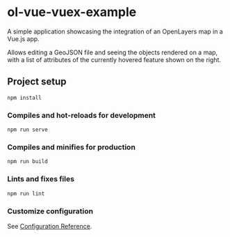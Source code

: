 # ol-vue-vuex-example

A simple application showcasing the integration of an OpenLayers map in a Vue.js app.

Allows editing a GeoJSON file and seeing the objects rendered on a map, with a list of attributes of the currently hovered feature shown on the right.

## Project setup
```
npm install
```

### Compiles and hot-reloads for development
```
npm run serve
```

### Compiles and minifies for production
```
npm run build
```

### Lints and fixes files
```
npm run lint
```

### Customize configuration
See [Configuration Reference](https://cli.vuejs.org/config/).
